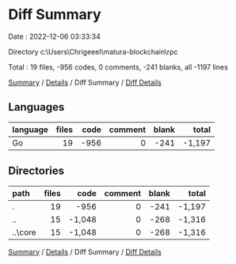 # Diff Summary

Date : 2022-12-06 03:33:34

Directory c:\\Users\\Chrigeeel\\matura-blockchain\\rpc

Total : 19 files,  -956 codes, 0 comments, -241 blanks, all -1197 lines

[Summary](results.md) / [Details](details.md) / Diff Summary / [Diff Details](diff-details.md)

## Languages
| language | files | code | comment | blank | total |
| :--- | ---: | ---: | ---: | ---: | ---: |
| Go | 19 | -956 | 0 | -241 | -1,197 |

## Directories
| path | files | code | comment | blank | total |
| :--- | ---: | ---: | ---: | ---: | ---: |
| . | 19 | -956 | 0 | -241 | -1,197 |
| .. | 15 | -1,048 | 0 | -268 | -1,316 |
| ..\\core | 15 | -1,048 | 0 | -268 | -1,316 |

[Summary](results.md) / [Details](details.md) / Diff Summary / [Diff Details](diff-details.md)